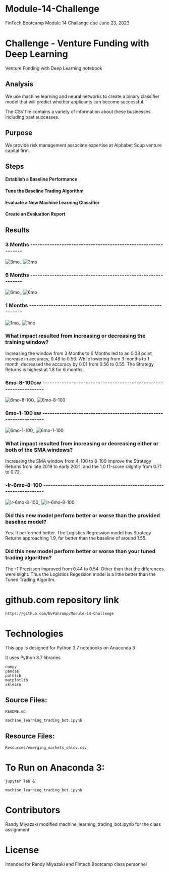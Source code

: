 # Module-14-Challenge

FinTech Bootcamp Module 14 Challange due June 23, 2023

# Challenge - Venture Funding with Deep Learning

Venture Funding with Deep Learning notebook

## Analysis

We use machine learning and neural networks to create a binary classifier model that will predict whether applicants can become successful.

The CSV file contains a variety of information about these businesses including past successes.

## Purpose

We provide risk management associate expertise at Alphabet Soup venture capital firm.

## Steps

#### Establish a Baseline Performance

#### Tune the Baseline Trading Algorithm

#### Evaluate a New Machine Learning Classifier

#### Create an Evaluation Report

## Results

### 3 Months --------------------------------------------------------------
![3mo_](Images/3mo_.png)
![3mo](Images/3mo.png)
### 6 Months --------------------------------------------------------------
![6mo_](Images/6mo_.png)
![6mo](Images/6mo.png)
### 1 Months --------------------------------------------------------------
![1mo_](Images/1mo_.png)
![1mo](Images/1mo.png)

### What impact resulted from increasing or decreasing the training window?
Increasing the window from 3 Months to 6 Months led to an 0.08 point increase in accuracy, 0.48 to 0.56. While lowering from 3 months to 1 month, decreased the accuracy by 0.01 from 0.56 to 0.55. The Strategy Returns is highest at 1.8 for 6 months.

### 6mo-8-100sw ------------------------------------------------------------------
![6mo-8-100_](Images/6mo-8-100_.png)
![6mo-8-100](Images/6mo-8-100.png)

### 6mo-1-100 sw ------------------------------------------------------------------
![6mo-1-100_](Images/6mo-1-100_.png)
![6mo-1-100](Images/6mo-1-100.png)

### What impact resulted from increasing or decreasing either or both of the SMA windows?

Increasing the SMA window from 4-100 to 8-100 improve the Strategy Returns from late 2019 to early 2021, and the 1.0 f1-score slilghtly from 0.71 to 0.72.

### -lr-6mo-8-100 ------------------------------------------------------------------
![lr-6mo-8-100_](Images/lr-6mo-8-100_.png)
![lr-6mo-8-100](Images/lr-6mo-8-100.png)

### Did this new model perform better or worse than the provided baseline model? 

Yes. It performed better. The Logistics Regression model has Strategy Returns approaching 1.9, far better than the baseline of around 1.55.

### Did this new model perform better or worse than your tuned trading algorithm?

The -1 Precisson improved from 0.44 to 0.54. Other than that the dfferences were slight. Thus the Logistics Regession model is a little better than the Tuned Trading Algoritm.

# github.com repository link

	https://github.com/NvPahrump/Module-14-Challenge

# Technologies

This app is designed for Python 3.7 notebooks on Anaconda 3

It uses Python 3.7 libraries

	numpy
	pandas
	pathlib
	matplotlib
	sklearn
    
## Source Files:

    README.md
    
    machine_learning_trading_bot.ipynb

##  Resource Files:

	Resources/emerging_markets_ohlcv.csv

# To Run on Anaconda 3:

	jupyter lab &
	
	machine_learning_trading_bot.ipynb

# Contributors

Randy Miyazaki modified machine_learning_trading_bot.ipynb for the class assignment

# License

Intended for Randy Miyazaki and Fintech Bootcamp class personnel
